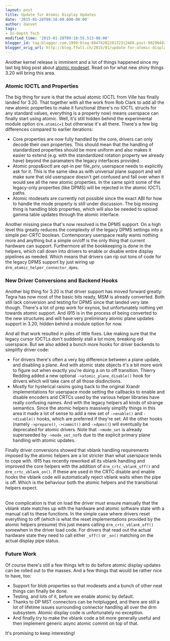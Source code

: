 ```yaml
---
layout: post
title: Update for Atomic Display Updates
date: '2015-01-28T09:18:00.000-08:00'
author: danvet
tags:
- In-Depth Tech
modified_time: '2015-01-28T09:18:55.513-08:00'
blogger_id: tag:blogger.com,1999:blog-8047628228132312466.post-9029048282758780689
blogger_orig_url: http://blog.ffwll.ch/2015/01/update-for-atomic-display-updates.html
---
```


Another kernel release is imminent and a lot of things happened since my last big blog post about [atomic modeset](http://blog.ffwll.ch/2014/11/atomic-modeset-support-for-kms-drivers.html). Read on for what new shiny things 3.20 will bring this area.

<!--more-->

### Atomic IOCTL and Properties



The big thing for sure is that the actual atomic IOCTL from Ville has finally landed for 3.20. That together with all the work from Rob Clark to add all the new atomic properties to make it functional (there's no IOCTL structs for any standard values, everything is a property now) means userspace can finally start using atomic. Well, it's still hidden behind the experimental module option <code>drm.atomic=1</code> but otherwise it's all there. There's a few big differences compared to earlier iterations:

<ul><li>Core properties are now fully handled by the core, drivers can only decode their own properties. This should mean that the handling of standardized properties should be more uniform and also makes it easier to extend (e.g. with the standardized rotation property we already have) beyond the paramaters the legacy interfaces provided.</li><li>Atomic props&amp;ioctl are opt-in per file_priv, userspace needs to explicitly ask for it. This is the same idea as with universal plane support and will make sure that old userspace doesn't get confused and fall over when it would see all the new atomic properties. In the same spirit some of the legacy-only properties (like DPMS) will be rejected in the atomic IOCTL paths.</li><li>Atomic modesets are currently not possible since the exact ABI for how to handle the mode property is still under discussion. The big missing thing is handling blob properties, which will also be needed to upload gamma table updates through the atomic interface.</li></ul>Another missing piece that's now resolved is the DPMS support. On a high level this greatly reduces the complexity of the legacy DPMS settings into a&nbsp; simple per-CRTC boolean. Contemporary userspace really wants nothing more and anything but a simple on/off is the only thing that current hardware can support. Furthermore all the bookkeeping is done in the helpers, which call down into drivers to enable or disable entire display pipelines as needed. Which means that drivers can rip out tons of code for the legacy DPMS support by just wiring up <code>drm_atomic_helper_connector_dpms</code>.



### New Driver Conversions and Backend Hooks



Another big thing for 3.20 is that driver support has moved forward greatly: Tegra has now most of the basic bits ready, MSM is already converted. Both still lack conversion and testing for DPMS since that landed very late though. There's a lot of prep work for exynos, but unfortunately nothing yet towards atomic support. And i915 is in the process of being converted to the new structures and will have very preliminary atomic plane updates support in 3.20, hidden behind a module option for now.



And all that work resulted in piles of little fixes. Like making sure that the legacy cursor IOCTLs don't suddenly stall a lot more, breaking old userspace. But we also added a bunch more hooks for driver backends to simplifiy driver code:

<ul><li>For drivers there's often a very big difference between a plane update, and disabling a plane. And with atomic state objects it's a bit more work to figure out when exactly you're doing a on to off transition. Thierry Redding added a new optional <code>-&gt;atomic_plane_disable()</code> hook for drivers which will take care of all those disdinctions.</li><li>Mostly for hysterical raisins going back to the original Xrandr implementations for userspace mode setting the callbacks to enable and disable encoders and CRTCs used by the various helper libraries have really confusing names. And with the legacy helpers all kinds of strange semantics. Since the atomic helpers massively simplify things in this area it made a lot of sense to add a new set of <code>-&gt;enable()</code> and <code>-&gt;disable()</code> hooks, which are preferred if they're set. All the other hooks (namely <code>-&gt;prepare()</code>, <code>-&gt;commit()</code> and <code>-&gt;dpms()</code>) will eventually be deprecated for atomic drivers. Note that <code>-&gt;mode_set</code> is already superseeded by <code>-&gt;mode_set_nofb</code> due to the explicit primary plane handling with atomic updates.</li></ul>Finally driver conversions showed that vblank handling requirements imposed by the atomic helpers are a lot stricter than what userspace tends to cope with. i915 has recently reworked all its vblank handling and improved the core helpers with the addition of <code>drm_crtc_vblank_off()</code> and <code>drm_crtc_vblank_on()</code>. If these are used in the CRTC disable and enable hooks the vblank code will automatically reject vblank waits when the pipe is off. Which is the behaviour both the atomic helpers and the transitional helpers expect.

<br/>One complication is that on load the driver must ensure manually that the vblank state matches up with the hardware and atomic software state with a manual call to these functions. In the simple case where drivers reset everything to off (which is what the reset implementations provided by the atomic helpers presume) this just means calling <code>drm_crtc_vblank_off()</code> somewhen in the driver load code. For drivers that read out the actual hardware state they need to call either <code>_off()</code> or <code>_on()</code> matching on the actual display pipe status.



### Future Work



Of course there's still a few things left to do before atomic display updates can be rolled out to the masses. And a few things that would be rather nice to have, too:

<ul><li>Support for blob properties so that modesets and a bunch of other neat things can finally be done.</li><li>Testing, and lots of it, before we enable atomic by default.</li><li>Thanks to DP MST connectors can be hotplugged, and there are still a lot of lifetime issues surrounding connector handling all over the drm subsystem. Atomic display code is unfortunately no exception.</li><li>And finally try to make the vblank code a bit more generally useful and then implement generic async atomic commit on top of that.</li></ul>It's promising to keep interesting!
